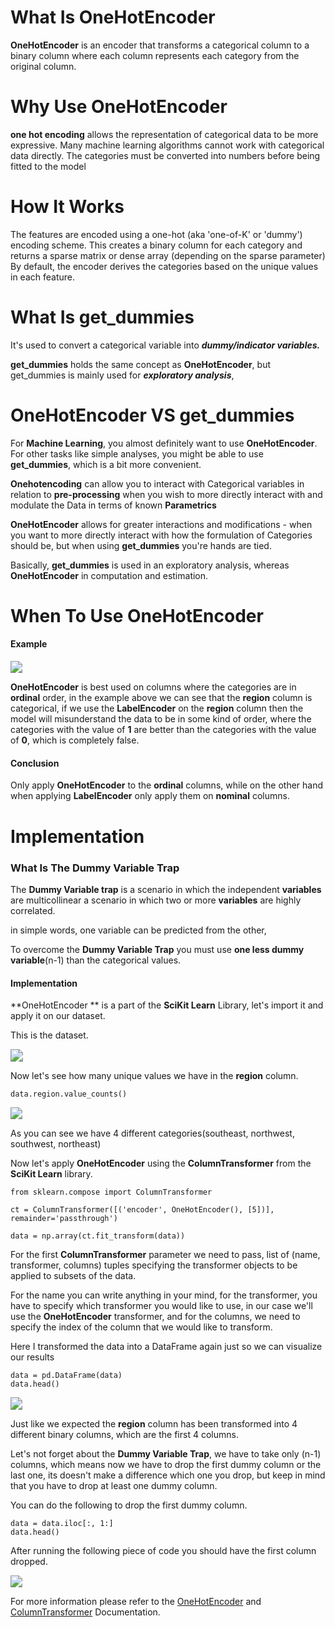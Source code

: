 # What Is OneHotEncoder

**OneHotEncoder** is an encoder that transforms a categorical column to a binary column where each column represents each category from the original column.



# Why Use OneHotEncoder

**one hot encoding** allows the representation of categorical data to be more expressive.  Many machine learning algorithms cannot work with categorical data  directly. The categories must be converted into numbers before being fitted to the model



# How It Works

The features are encoded using a one-hot (aka 'one-of-K' or 'dummy') encoding scheme. This creates a  binary column for each category and returns a sparse matrix or dense  array (depending on the sparse parameter) By default, the encoder  derives the categories based on the unique values in each feature.



#  What Is get_dummies

It's used to convert a categorical variable into ***dummy/indicator variables.***

**get_dummies** holds the same concept as **OneHotEncoder**, but get_dummies is mainly used for ***exploratory analysis***,



# OneHotEncoder VS get_dummies

For **Machine Learning**, you almost definitely want to use **OneHotEncoder**. For other tasks like simple analyses, you might be able to use **get_dummies**, which is a bit more convenient.

**Onehotencoding** can allow you to interact with Categorical variables in relation to **pre-processing** when you wish to more directly interact with and modulate the Data in terms of known **Parametrics**

**OneHotEncoder** allows for greater interactions and modifications - when you want to more directly interact with how the formulation of Categories should be, but when using **get_dummies** you're hands are tied.

Basically, **get_dummies** is used in an exploratory analysis, whereas **OneHotEncoder** in computation and estimation.

# When To Use OneHotEncoder 

#### Example

<img src="/home/s4lm_xi/mediums/Preprocessing/OneHotEncoder/data_1.png" style="zoom:120%;" />

**OneHotEncoder** is best used on columns where the categories are in **ordinal** order, in the example above we can see that the **region** column is categorical, if we use the **LabelEncoder** on the **region** column then the model will misunderstand the data to be in some kind of order, where the categories with the value of **1** are better than the categories with the value of **0**, which is completely false.

#### Conclusion

Only apply **OneHotEncoder** to the **ordinal** columns, while on the other hand when applying **LabelEncoder** only apply them on **nominal** columns.



# Implementation

### What Is The Dummy Variable Trap

The **Dummy Variable trap** is a scenario in which the independent **variables** are multicollinear a scenario in which two or more **variables** are highly correlated.

in simple words, one variable can be predicted from the other,

To overcome the **Dummy Variable Trap** you must use **one less dummy variable**(n-1) than the categorical values.



#### Implementation

**OneHotEncoder ** is a part of the **SciKit Learn** Library, let's import it and apply it on our dataset.



This is the dataset.

<img src="/home/s4lm_xi/mediums/Preprocessing/OneHotEncoder/data_1.png" style="zoom:125%;" />



Now let's see how many unique values we have in the **region** column.

`data.region.value_counts()`

<img src="/home/s4lm_xi/mediums/Preprocessing/OneHotEncoder/data_3.png" style="zoom:120%;" />

As you can see we have 4 different categories(southeast, northwest, southwest, northeast)

Now let's apply **OneHotEncoder** using the **ColumnTransformer** from the **SciKit Learn** library.

```from sklearn.preprocessing import OneHotEncoder
from sklearn.compose import ColumnTransformer

ct = ColumnTransformer([('encoder', OneHotEncoder(), [5])], remainder='passthrough')

data = np.array(ct.fit_transform(data))
```

For the first **ColumnTransformer** parameter we need to pass, list of (name, transformer, columns) tuples specifying the transformer objects to be applied to subsets of the data.

For the name you can write anything in your mind, for the transformer, you have to specify which transformer you would like to use, in our case we'll use the **OneHotEncoder** transformer, and for the columns, we need to specify the index of the column that we would like to transform.

Here I transformed the data into a DataFrame again just so we can visualize our results

```data = pd.DataFrame(data)
data = pd.DataFrame(data)
data.head()
```

<img src="/home/s4lm_xi/mediums/Preprocessing/OneHotEncoder/data_4.png" style="zoom:120%;" />

Just like we expected the **region** column has been transformed into 4 different binary columns, which are the first 4 columns.



Let's not forget about the **Dummy Variable Trap**, we have to take only (n-1) columns, which means now we have to drop the first dummy column or the last one, its doesn't make a difference which one you drop, but keep in mind that you have to drop at least one dummy column.



You can do the following to drop the first dummy column.

```data = data.iloc[:, 1:]
data = data.iloc[:, 1:]
data.head()
```

After running the following piece of code you should have the first column dropped.

<img src="/home/s4lm_xi/mediums/Preprocessing/OneHotEncoder/data_5.png" style="zoom:120%;" />



For more information please refer to the [OneHotEncoder](https://scikit-learn.org/stable/modules/generated/sklearn.preprocessing.OneHotEncoder.html) and [ColumnTransformer](https://scikit-learn.org/stable/modules/generated/sklearn.compose.ColumnTransformer.html) Documentation.
